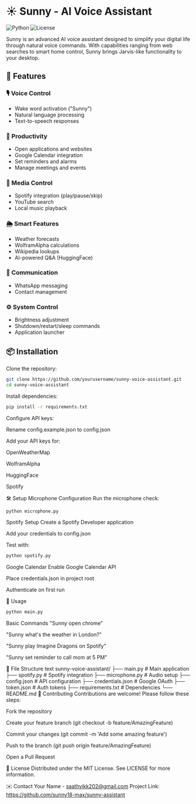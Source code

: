 # ☀️ Sunny - AI Voice Assistant

![Python](https://img.shields.io/badge/Python-3.8+-blue.svg)
![License](https://img.shields.io/badge/License-MIT-green.svg)

Sunny is an advanced AI voice assistant designed to simplify your digital life through natural voice commands. With capabilities ranging from web searches to smart home control, Sunny brings Jarvis-like functionality to your desktop.

## 🌟 Features

### 🎙️ Voice Control
- Wake word activation ("Sunny")
- Natural language processing
- Text-to-speech responses

### 🚀 Productivity
- Open applications and websites
- Google Calendar integration
- Set reminders and alarms
- Manage meetings and events

### 🎵 Media Control
- Spotify integration (play/pause/skip)
- YouTube search
- Local music playback

### 🌦️ Smart Features
- Weather forecasts
- WolframAlpha calculations
- Wikipedia lookups
- AI-powered Q&A (HuggingFace)

### 📱 Communication
- WhatsApp messaging
- Contact management

### ⚙️ System Control
- Brightness adjustment
- Shutdown/restart/sleep commands
- Application launcher

## 📦 Installation
 Clone the repository:
```bash
git clone https://github.com/yourusername/sunny-voice-assistant.git
cd sunny-voice-assistant
```

Install dependencies:

```bash
pip install -r requirements.txt
```

Configure API keys:

Rename config.example.json to config.json

Add your API keys for:

OpenWeatherMap

WolframAlpha

HuggingFace

Spotify

🛠️ Setup
Microphone Configuration
Run the microphone check:

```bash
python microphone.py
```
Spotify Setup
Create a Spotify Developer application

Add your credentials to config.json

Test with:

```bash
python spotify.py
```

Google Calendar
Enable Google Calendar API

Place credentials.json in project root

Authenticate on first run

🎯 Usage
```bash
python main.py
```
Basic Commands
"Sunny open chrome"

"Sunny what's the weather in London?"

"Sunny play Imagine Dragons on Spotify"

"Sunny set reminder to call mom at 5 PM"

📂 File Structure
text
sunny-voice-assistant/
├── main.py               # Main application
├── spotify.py            # Spotify integration
├── microphone.py         # Audio setup
├── config.json           # API configuration
├── credentials.json      # Google OAuth
├── token.json            # Auth tokens
├── requirements.txt      # Dependencies
└── README.md
🤝 Contributing
Contributions are welcome! Please follow these steps:

Fork the repository

Create your feature branch (git checkout -b feature/AmazingFeature)

Commit your changes (git commit -m 'Add some amazing feature')

Push to the branch (git push origin feature/AmazingFeature)

Open a Pull Request

📜 License
Distributed under the MIT License. See LICENSE for more information.

✉️ Contact
Your Name - saathvikk202@gmail.com
Project Link: https://github.com/sunny18-max/sunny-assistant

